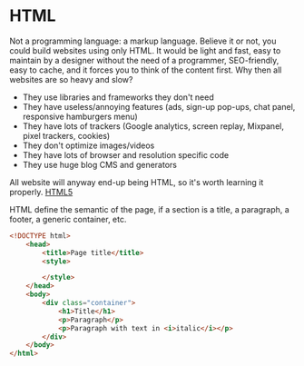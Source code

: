 # HTML

Not a programming language: a markup language. Believe it or not, you could build websites using only HTML. It would be light and fast, easy to maintain by a designer without the need of a programmer, SEO-friendly, easy to cache, and it forces you to think of the content first. Why then all websites are so heavy and slow? 

* They use libraries and frameworks they don't need
* They have useless/annoying features (ads, sign-up pop-ups, chat panel, responsive hamburgers menu)
* They have lots of trackers (Google analytics, screen replay, Mixpanel, pixel trackers, cookies)
* They don't optimize images/videos
* They have lots of browser and resolution specific code
* They use huge blog CMS and generators

All website will anyway end-up being HTML, so it's worth learning it properly. [HTML5](http://diveintohtml5.info/)

HTML define the semantic of the page, if a section is a title, a paragraph, a footer, a generic container, etc.

```html
<!DOCTYPE html>
	<head>
		<title>Page title</title>
		<style>

		</style>
	</head>
	<body>
		<div class="container">
			<h1>Title</h1>
			<p>Paragraph</p>
			<p>Paragraph with text in <i>italic</i></p>
		</div>
	</body>
</html>
```